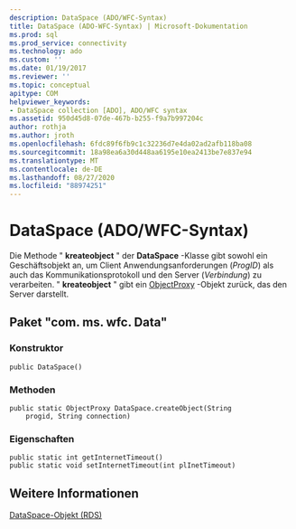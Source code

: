 ```yaml
---
description: DataSpace (ADO/WFC-Syntax)
title: DataSpace (ADO-WFC-Syntax) | Microsoft-Dokumentation
ms.prod: sql
ms.prod_service: connectivity
ms.technology: ado
ms.custom: ''
ms.date: 01/19/2017
ms.reviewer: ''
ms.topic: conceptual
apitype: COM
helpviewer_keywords:
- DataSpace collection [ADO], ADO/WFC syntax
ms.assetid: 950d45d8-07de-467b-b255-f9a7b997204c
author: rothja
ms.author: jroth
ms.openlocfilehash: 6fdc89f6fb9c1c32236d7e4da02ad2afb118ba08
ms.sourcegitcommit: 18a98ea6a30d448aa6195e10ea2413be7e837e94
ms.translationtype: MT
ms.contentlocale: de-DE
ms.lasthandoff: 08/27/2020
ms.locfileid: "88974251"
---
```

# <a name="dataspace-ado---wfc-syntax"></a>DataSpace (ADO/WFC-Syntax)
Die Methode " **kreateobject** " der **DataSpace** -Klasse gibt sowohl ein Geschäftsobjekt an, um Client Anwendungsanforderungen (*ProgID*) als auch das Kommunikationsprotokoll und den Server (*Verbindung*) zu verarbeiten. " **kreateobject** " gibt ein [ObjectProxy](../../../ado/reference/ado-api/objectproxy-ado-wfc-syntax.md) -Objekt zurück, das den Server darstellt.  
  
## <a name="package-commswfcdata"></a>Paket "com. ms. wfc. Data"  
  
### <a name="constructor"></a>Konstruktor  
  
```  
public DataSpace()  
```  
  
### <a name="methods"></a>Methoden  
  
```  
public static ObjectProxy DataSpace.createObject(String  
    progid, String connection)  
```  
  
### <a name="properties"></a>Eigenschaften  
  
```  
public static int getInternetTimeout()  
public static void setInternetTimeout(int plInetTimeout)  
```  
  
## <a name="see-also"></a>Weitere Informationen  
 [DataSpace-Objekt (RDS)](../../../ado/reference/rds-api/dataspace-object-rds.md)
